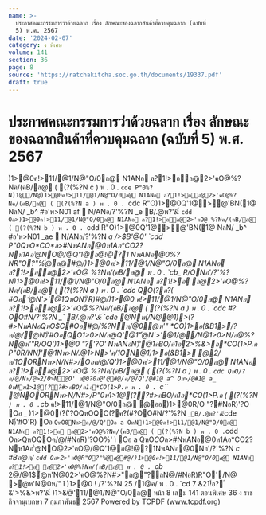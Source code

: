 ```yaml
---
name: >-
  ประกาศคณะกรรมการว่าด้วยฉลาก เรื่อง ลักษณะของฉลากสินค้าที่ควบคุมฉลาก (ฉบับที่
  5) พ.ศ. 2567
date: '2024-02-07'
category: ง พิเศษ
volume: 141
section: 36
page: 8
source: 'https://ratchakitcha.soc.go.th/documents/19337.pdf'
draft: true
---
```


# ประกาศคณะกรรมการว่าด้วยฉลาก เรื่อง ลักษณะของฉลากสินค้าที่ควบคุมฉลาก (ฉบับที่ 5) พ.ศ. 2567

)1>@0ค!>11/@1/N@"O/0ล@ N1ANอ ล?1!>อล@2>'คO@%?Nค/(คB/ล@ ( (?(%?N c ) พ . 0 . `cde P"0%?N)1@/N@)1>@0ค!>11/@1/N@"O/0ล@ N1ANอ ล?1!>อล@2>'คO@%?Nค/(คB/ล@ ( (?(%?N a ) พ . 0 . `cdc R"O)1>@0Q'1@>@'BN(1@ NลN/ _b^ #อ'พ>N01 af  N/ANอ/?'%?N _e B/.@พ?'&์ `cdd Oล>)1>@0ค!>11/@1/N@"O/0ล@ N1ANอ ล?1!>อล@2>'คO@ %?Nค/(คB/ล@ ( (?(%?N b ) พ . 0 . `cdd R"O)1>@0Q'1@>@'BN(1@ NลN/ _b^ #อ'พ>N01 _ae  N/ANอ/?'%?N _a />$B'@0' `cdd P"0QหO*CO*ล>#NพANอ@0ห1Aอ*CO2?Nห1Aอ'ํ@NO@/@Q'1@อ@!@?1 NพANอ@0%?NR"O?"%ํ@ล@#@/)1>@0ค!>11/@1/N@"O/0ล@ N1ANอ ล?1!>อล@2>'คO@ %?Nค/(คB/ล@ พ . 0 . `cb_ R/ONอ'/?'%?N)1>@0ค!>11/@1/N@"O/0ล@ N1ANอ ล?1!>อ ล@2>'คO@%?Nค/(คB/ล@ ( (?(%?N a ) พ . 0 . `cdc QO(?ค?( #Oอ"ํ@N'>'@1QหON)็'R)#@/)1>@0 ค!>11/@1/N@"O/0ล@ N1ANอ ล?1!>อล@2>'คO@%?Nค/(คB/ล@ ( (?(%?N a ) พ . 0 . `cdc #?OO#N/?'%?N _` B/.@พ?'&์ `cde @Nพ(/N@@1)>(?#>NพANอQหO$C#Oอ#@/%?Nห/@0ํ@ห'" *CO)1>อ(&B1>/?ค/@/ํ@N)็'#OอQO1>0>N/ล@Q'@1"ํ@N'>'@1/@/N@1>0>N/ล@%?Nํ@ห'"R/OQ')1>@0 "?'?O' NพANอN)็'@1คBO/ค1อ2>%&>อ*CO(1>P.ค P"0R/NN)็'@1Nพ>N/.@1>N>'ค/1ON@1)1>อ(&B1> @2/ค/1OORNพ>N/N#>/Oอค/@/Q')1>@0ค!>11/@1/N@"O/0ล@ N1ANอ ล?1!>อล@2>'คO@ %?Nค/(คB/ล@ ( (?(%?N a ) พ . 0 . `cdc QหO/?ค/@/Nห/@>2/0>N@O' อ@0?0อํ@'@#@/ค/@/Q'/@#1@ a^ Oล>/@#1@ a_ OหNพ1>1@(??#>คBO/ค1อ*CO(1>P.ค พ . 0 . `c`` @NOORNพ>N/N#>/P"0พ1>1@(??#>คBO/ค1อ*CO(1>P.ค ( (?(%?N ` ) พ . 0 . `cb_ ค!>11/@1/N@"O/0ล@ @ออ)1>@0R/O "?#NอR)'?O Oอ _ )1>@0(?('?OQหOQO(?ค?(#?OO#N/?'%?N _` B/.@พ?'&์ `cde N)็'#O'R) Oอ ` QหO0Nล>ค/@/Q'Oอ a OหN)1>@0ค!>11/@1/N@"O/0ล@ N1ANอ ล?1!>อ ล@2>'คO@%?Nค/(คB/ล@ ( (?(%?N b ) พ . 0 . `cdd Oล>QหOQOค/@/#NอR)'?OO%' ì Oอ a QหO*CO*ล>#NพANอ@0ห1Aอ*CO2?Nห1Aอ'ํ@NO@2>'คO@/@Q'1@อ@!@?1NพANอ@0Nอ'/?'%?N _c #Bล@ค/ `cdd Oล>2>'คO@R"O?"%ํ@ล@#@/)1>@0ค!>11/@1/N@"O/0ล@ N1ANอ ล?1!>อ ล@2>'คO@%?Nค/(คB/ล@ พ . 0 . `cb_ 2@/@1$ํ@ห'N@02>'คO@%?N#>"ล@"?ลN@/#NอR)R"O'/N@ >ํ@ห'N@0ห/" î )1>@0 ! /?'%?N 25 /1@ค/ พ . 0 . `cd 7 &21!์อ? ์ &'>%&>พ?'&์ )1>&@'11/@1/N@"O/0ล@ หน้า 8 เลม 141 ตอนพิเศษ 36 ง ราชกิจจานุเบกษา 7 กุมภาพันธ 2567 Powered by TCPDF (www.tcpdf.org)
